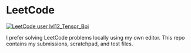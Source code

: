 # LeetCode

[![LeetCode user lvl12_Tensor_Boi](https://img.shields.io/badge/dynamic/json?style=plastic&labelColor=black&color=%23ffa116&label=Solved&query=solvedOverTotal&url=https%3A%2F%2Fleetcode-badge.vercel.app%2Fapi%2Fusers%2Fmann-malviya&logo=leetcode&logoColor=yellow)](https://leetcode.com/lvl12_Tensor_Boi/)

I prefer solving LeetCode problems locally using my own editor. This repo contains my submissions, scratchpad, and test files.
